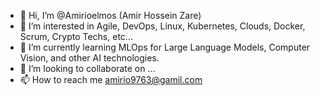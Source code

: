 - 👋 Hi, I’m @Amirioelmos (Amir Hossein Zare)
- 👀 I’m interested in Agile, DevOps, Linux, Kubernetes, Clouds, Docker, Scrum, Crypto Techs, etc...
- 🌱 I’m currently learning MLOps for Large Language Models, Computer Vision, and other AI technologies.
- 💞️ I’m looking to collaborate on ...
- 📫 How to reach me amirio9763@gamil.com

<!---
Amirioelmos/Amirioelmos is a ✨ special ✨ repository because its `README.md` (this file) appears on your GitHub profile.
You can click the Preview link to take a look at your changes.
--->
